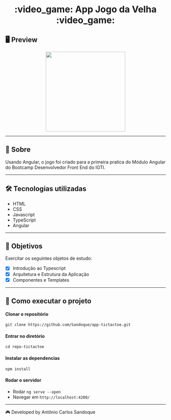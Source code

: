 <h1 align = "center"> :video_game: App Jogo da Velha :video_game: </h1>

## 🖥 Preview

<p align = "center">
  <img src = "https://user-images.githubusercontent.com/65127683/95243329-da396880-07e6-11eb-9b7e-6a5f8766b909.png"
 width = "250">
</p>

---

## 📖 Sobre

<p>Usando Angular, o jogo foi criado para a primeira pratica  do Módulo Angular do Bootcamp Desenvolvedor Front End do IGTI.</p>

---

## 🛠 Tecnologias utilizadas

- HTML
- CSS
- Javascript
- TypeScript
- Angular

---

## :pushpin: Objetivos

Exercitar os seguintes objetos de estudo:

- [x] Introdução ao Typescript<br />
- [x] Arquitetura e Estrutura da Aplicação<br />
- [x] Componentes e Templates<br />

---

## 🚀 Como executar o projeto

#### Clonar o repositório

`git clone https://github.com/Sandoque/app-tictactoe.git`

#### Entrar no diretório

`cd repo-tictactoe`

#### Instalar as dependencias

`npm install`

#### Rodar o servidor

- Rodar `ng serve --open`
- Navegar em `http://localhost:4200/`

---

:video_game: Developed by Antônio Carlos Sandoque
